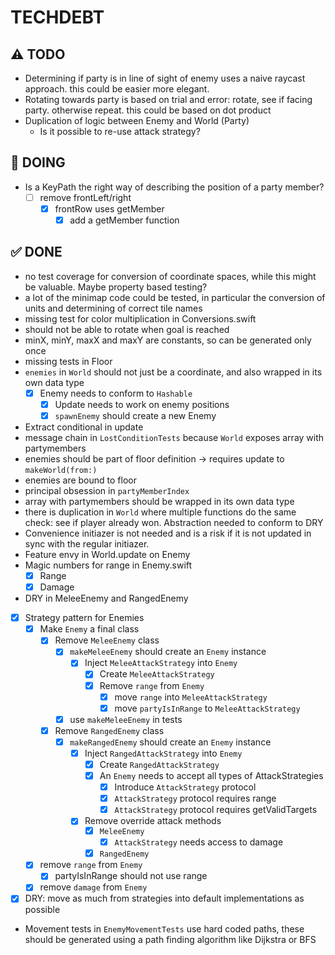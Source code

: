 # TECHDEBT

## ⚠️ TODO
- Determining if party is in line of sight of enemy uses a naive raycast approach. this could be easier more elegant.
- Rotating towards party is based on trial and error: rotate, see if facing party. otherwise repeat. this could be based on dot product
- Duplication of logic between Enemy and World (Party)
    - Is it possible to re-use attack strategy?

## 🚧 DOING
- Is a KeyPath the right way of describing the position of a party member?
    - [ ] remove frontLeft/right
        - [X] frontRow uses getMember 
            - [X] add a getMember function

## ✅ DONE
- no test coverage for conversion of coordinate spaces, while this might be valuable. Maybe property based testing?
- a lot of the minimap code could be tested, in particular the conversion of units and determining of correct tile names
- missing test for color multiplication in Conversions.swift
- should not be able to rotate when goal is reached
- minX, minY, maxX and maxY are constants, so can be generated only once
- missing tests in Floor
- `enemies` in `World` should not just be a coordinate, and also wrapped in its own data type
    - [X] Enemy needs to conform to `Hashable`
        - [X] Update needs to work on enemy positions
        - [X] `spawnEnemy` should create a new Enemy
- Extract conditional in update
- message chain in `LostConditionTests` because `World` exposes array with partymembers
- enemies should be part of floor definition -> requires update to `makeWorld(from:)`
- enemies are bound to floor
- principal obsession in `partyMemberIndex`
- array with partymembers should be wrapped in its own data type
- there is duplication in `World` where multiple functions do the same check: see if player already won. Abstraction needed to conform to DRY
- Convenience initiazer is not needed and is a risk if it is not updated in sync with the regular initiazer.
- Feature envy in World.update on Enemy
- Magic numbers for range in Enemy.swift
    - [X] Range
    - [X] Damage
- DRY in MeleeEnemy and RangedEnemy
- [X] Strategy pattern for Enemies
    - [X] Make `Enemy` a final class
        - [X] Remove `MeleeEnemy` class
            - [X] `makeMeleeEnemy` should create an `Enemy` instance
                - [X] Inject `MeleeAttackStrategy` into `Enemy`
                    - [X] Create `MeleeAttackStrategy`
                    - [X] Remove `range` from `Enemy`
                        - [X] move `range` into `MeleeAttackStrategy`
                        - [X] move `partyIsInRange` to `MeleeAttackStrategy`
            - [X] use `makeMeleeEnemy` in tests
        - [X] Remove `RangedEnemy` class
            - [X] `makeRangedEnemy` should create an `Enemy` instance
                - [X] Inject `RangedAttackStrategy` into `Enemy`
                    - [X] Create `RangedAttackStrategy`
                    - [X] An `Enemy` needs to accept all types of AttackStrategies
                        - [X] Introduce `AttackStrategy` protocol
                        - [X] `AttackStrategy` protocol requires range
                        - [X] `AttackStrategy` protocol requires getValidTargets
                - [X] Remove override attack methods
                    - [X] `MeleeEnemy`
                        - [X] `AttackStrategy` needs access to damage
                    - [X] `RangedEnemy`
    - [X] remove `range` from `Enemy`
        - [X] partyIsInRange should not use range
    - [X] remove `damage` from `Enemy`
- [X] DRY: move as much from strategies into default implementations as possible
- Movement tests in `EnemyMovementTests` use hard coded paths, these should be generated using a path finding algorithm like Dijkstra or BFS
